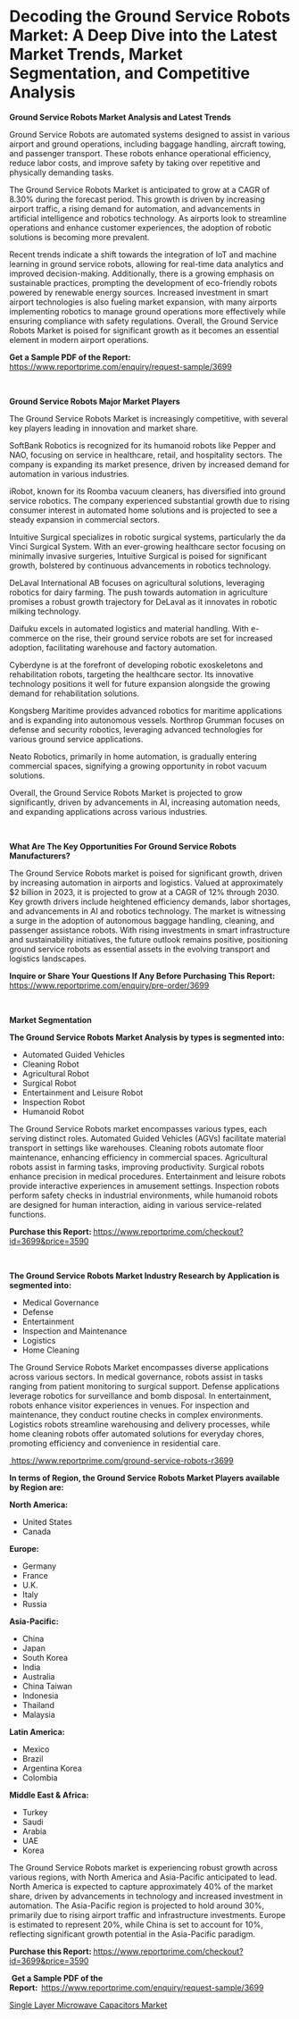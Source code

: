 <p><h1>Decoding the Ground Service Robots Market: A Deep Dive into the Latest Market Trends, Market Segmentation, and Competitive Analysis</h1></p><p><strong>Ground Service Robots Market Analysis and Latest Trends</strong></p>
<p><p>Ground Service Robots are automated systems designed to assist in various airport and ground operations, including baggage handling, aircraft towing, and passenger transport. These robots enhance operational efficiency, reduce labor costs, and improve safety by taking over repetitive and physically demanding tasks.</p><p>The Ground Service Robots Market is anticipated to grow at a CAGR of 8.30% during the forecast period. This growth is driven by increasing airport traffic, a rising demand for automation, and advancements in artificial intelligence and robotics technology. As airports look to streamline operations and enhance customer experiences, the adoption of robotic solutions is becoming more prevalent. </p><p>Recent trends indicate a shift towards the integration of IoT and machine learning in ground service robots, allowing for real-time data analytics and improved decision-making. Additionally, there is a growing emphasis on sustainable practices, prompting the development of eco-friendly robots powered by renewable energy sources. Increased investment in smart airport technologies is also fueling market expansion, with many airports implementing robotics to manage ground operations more effectively while ensuring compliance with safety regulations. Overall, the Ground Service Robots Market is poised for significant growth as it becomes an essential element in modern airport operations.</p></p>
<p><strong>Get a Sample PDF of the Report:&nbsp;</strong> <a href="https://www.reportprime.com/enquiry/request-sample/3699?utm_campaign=3531&utm_medium=2&utm_source=Github&utm_content=ia&utm_term=18032025&utm_id=ground-service-robots">https://www.reportprime.com/enquiry/request-sample/3699</a></p>
<p>&nbsp;</p>
<p><strong>Ground Service Robots Major Market Players</strong></p>
<p><p>The Ground Service Robots Market is increasingly competitive, with several key players leading in innovation and market share. </p><p>SoftBank Robotics is recognized for its humanoid robots like Pepper and NAO, focusing on service in healthcare, retail, and hospitality sectors. The company is expanding its market presence, driven by increased demand for automation in various industries.</p><p>iRobot, known for its Roomba vacuum cleaners, has diversified into ground service robotics. The company experienced substantial growth due to rising consumer interest in automated home solutions and is projected to see a steady expansion in commercial sectors.</p><p>Intuitive Surgical specializes in robotic surgical systems, particularly the da Vinci Surgical System. With an ever-growing healthcare sector focusing on minimally invasive surgeries, Intuitive Surgical is poised for significant growth, bolstered by continuous advancements in robotics technology.</p><p>DeLaval International AB focuses on agricultural solutions, leveraging robotics for dairy farming. The push towards automation in agriculture promises a robust growth trajectory for DeLaval as it innovates in robotic milking technology.</p><p>Daifuku excels in automated logistics and material handling. With e-commerce on the rise, their ground service robots are set for increased adoption, facilitating warehouse and factory automation.</p><p>Cyberdyne is at the forefront of developing robotic exoskeletons and rehabilitation robots, targeting the healthcare sector. Its innovative technology positions it well for future expansion alongside the growing demand for rehabilitation solutions.</p><p>Kongsberg Maritime provides advanced robotics for maritime applications and is expanding into autonomous vessels. Northrop Grumman focuses on defense and security robotics, leveraging advanced technologies for various ground service applications. </p><p>Neato Robotics, primarily in home automation, is gradually entering commercial spaces, signifying a growing opportunity in robot vacuum solutions.</p><p>Overall, the Ground Service Robots Market is projected to grow significantly, driven by advancements in AI, increasing automation needs, and expanding applications across various industries.</p></p>
<p>&nbsp;</p>
<p><strong>What Are The Key Opportunities For Ground Service Robots Manufacturers?</strong></p>
<p><p>The Ground Service Robots market is poised for significant growth, driven by increasing automation in airports and logistics. Valued at approximately $2 billion in 2023, it is projected to grow at a CAGR of 12% through 2030. Key growth drivers include heightened efficiency demands, labor shortages, and advancements in AI and robotics technology. The market is witnessing a surge in the adoption of autonomous baggage handling, cleaning, and passenger assistance robots. With rising investments in smart infrastructure and sustainability initiatives, the future outlook remains positive, positioning ground service robots as essential assets in the evolving transport and logistics landscapes.</p></p>
<p><strong>Inquire or Share Your Questions If Any Before Purchasing This Report:</strong> <a href="https://www.reportprime.com/enquiry/pre-order/3699?utm_campaign=3531&utm_medium=2&utm_source=Github&utm_content=ia&utm_term=18032025&utm_id=ground-service-robots">https://www.reportprime.com/enquiry/pre-order/3699</a></p>
<p>&nbsp;</p>
<p><strong>Market Segmentation</strong></p>
<p><strong>The Ground Service Robots Market Analysis by types is segmented into:</strong></p>
<p><ul><li>Automated Guided Vehicles</li><li>Cleaning Robot</li><li>Agricultural Robot</li><li>Surgical Robot</li><li>Entertainment and Leisure Robot</li><li>Inspection Robot</li><li>Humanoid Robot</li></ul></p>
<p><p>The Ground Service Robots market encompasses various types, each serving distinct roles. Automated Guided Vehicles (AGVs) facilitate material transport in settings like warehouses. Cleaning robots automate floor maintenance, enhancing efficiency in commercial spaces. Agricultural robots assist in farming tasks, improving productivity. Surgical robots enhance precision in medical procedures. Entertainment and leisure robots provide interactive experiences in amusement settings. Inspection robots perform safety checks in industrial environments, while humanoid robots are designed for human interaction, aiding in various service-related functions.</p></p>
<p><strong>Purchase this Report:&nbsp;</strong><a href="https://www.reportprime.com/checkout?id=3699&price=3590&utm_campaign=3531&utm_medium=2&utm_source=Github&utm_content=ia&utm_term=18032025&utm_id=ground-service-robots">https://www.reportprime.com/checkout?id=3699&price=3590</a></p>
<p>&nbsp;</p>
<p><strong>The Ground Service Robots Market Industry Research by Application is segmented into:</strong></p>
<p><ul><li>Medical Governance</li><li>Defense</li><li>Entertainment</li><li>Inspection and Maintenance</li><li>Logistics</li><li>Home Cleaning</li></ul></p>
<p><p>The Ground Service Robots Market encompasses diverse applications across various sectors. In medical governance, robots assist in tasks ranging from patient monitoring to surgical support. Defense applications leverage robotics for surveillance and bomb disposal. In entertainment, robots enhance visitor experiences in venues. For inspection and maintenance, they conduct routine checks in complex environments. Logistics robots streamline warehousing and delivery processes, while home cleaning robots offer automated solutions for everyday chores, promoting efficiency and convenience in residential care.</p></p>
<p><a href="https://www.reportprime.com/ground-service-robots-r3699?utm_campaign=3531&utm_medium=2&utm_source=Github&utm_content=ia&utm_term=18032025&utm_id=ground-service-robots">&nbsp;https://www.reportprime.com/ground-service-robots-r3699</a></p>
<p><strong>In terms of Region, the Ground Service Robots Market Players available by Region are:</strong></p>
<p>
    <p> <strong> North America: </strong>
        <ul>
            <li>United States</li>
            <li>Canada</li>
        </ul>
        </p> 
    <p> <strong> Europe: </strong>
        <ul>
            <li>Germany</li>
            <li>France</li>
            <li>U.K.</li>
            <li>Italy</li>
            <li>Russia</li>
        </ul>
        </p> 
    <p> <strong> Asia-Pacific: </strong>
        <ul>
            <li>China</li>
            <li>Japan</li>
            <li>South Korea</li>
            <li>India</li>
            <li>Australia</li>
            <li>China Taiwan</li>
            <li>Indonesia</li>
            <li>Thailand</li>
            <li>Malaysia</li>
        </ul>
        </p> 
    <p> <strong> Latin America: </strong>
        <ul>
            <li>Mexico</li>
            <li>Brazil</li>
            <li>Argentina Korea</li>
            <li>Colombia</li>
        </ul>
        </p> 
    <p> <strong> Middle East & Africa: </strong>
        <ul>
            <li>Turkey</li>
            <li>Saudi</li>
            <li>Arabia</li>
            <li>UAE</li>
            <li>Korea</li>
        </ul>
    </p>
    </p>
<p><p>The Ground Service Robots market is experiencing robust growth across various regions, with North America and Asia-Pacific anticipated to lead. North America is expected to capture approximately 40% of the market share, driven by advancements in technology and increased investment in automation. The Asia-Pacific region is projected to hold around 30%, primarily due to rising airport traffic and infrastructure investments. Europe is estimated to represent 20%, while China is set to account for 10%, reflecting significant growth potential in the Asia-Pacific paradigm.</p></p>
<p><strong>Purchase this Report: </strong><a href="https://www.reportprime.com/checkout?id=3699&price=3590&utm_campaign=3531&utm_medium=2&utm_source=Github&utm_content=ia&utm_term=18032025&utm_id=ground-service-robots">https://www.reportprime.com/checkout?id=3699&price=3590</a></p>
<p>&nbsp;<strong>Get a Sample PDF of the Report:&nbsp;&nbsp;</strong><a href="https://www.reportprime.com/enquiry/request-sample/3699?utm_campaign=3531&utm_medium=2&utm_source=Github&utm_content=ia&utm_term=18032025&utm_id=ground-service-robots">https://www.reportprime.com/enquiry/request-sample/3699</a></p>
<p><strong></strong></p>
<p><p><a href="https://github.com/Mayankdeswa/Market-Research-Report-List-1/blob/main/single-layer-microwave-capacitors-market.md?utm_campaign=3531&utm_medium=2&utm_source=Github&utm_content=ia&utm_term=18032025&utm_id=ground-service-robots">Single Layer Microwave Capacitors Market</a></p></p>